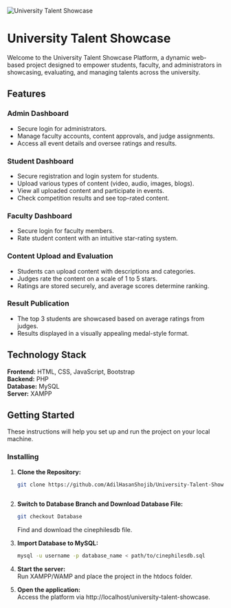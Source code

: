 


![University Talent Showcase](GIF/University%20Talent%20Showcase.gif)


# University Talent Showcase


Welcome to the University Talent Showcase Platform, a dynamic web-based project designed to empower students, faculty, and administrators in showcasing, evaluating, and managing talents across the university.

## Features

### Admin Dashboard
- Secure login for administrators.
- Manage faculty accounts, content approvals, and judge assignments.
- Access all event details and oversee ratings and results.

### Student Dashboard
- Secure registration and login system for students.
- Upload various types of content (video, audio, images, blogs).
- View all uploaded content and participate in events.
- Check competition results and see top-rated content.

### Faculty Dashboard
- Secure login for faculty members.
- Rate student content with an intuitive star-rating system.

### Content Upload and Evaluation
- Students can upload content with descriptions and categories.
- Judges rate the content on a scale of 1 to 5 stars.
- Ratings are stored securely, and average scores determine ranking.
 
### Result Publication
- The top 3 students are showcased based on average ratings from judges.
- Results displayed in a visually appealing medal-style format.




## Technology Stack 
**Frontend:** HTML, CSS, JavaScript, Bootstrap <br>
**Backend:** PHP <br>
**Database:** MySQL <br>
**Server:** XAMPP <br>



## Getting Started

These instructions will help you set up and run the project on your local machine.

### Installing

1. **Clone the Repository:**

    ```bash
    git clone https://github.com/AdilHasanShojib/University-Talent-Showcase.git
  
    ```

2. **Switch to Database Branch and Download Database File:**

    ```bash
    git checkout Database
    ```

    Find and download the cinephilesdb file.

3. **Import Database to MySQL:**

    ```bash
    mysql -u username -p database_name < path/to/cinephilesdb.sql
    ```
4. **Start the server:** <br>
   Run XAMPP/WAMP and place the project in the htdocs folder.

5. **Open the application:** <br>
Access the platform via http://localhost/university-talent-showcase.







  
